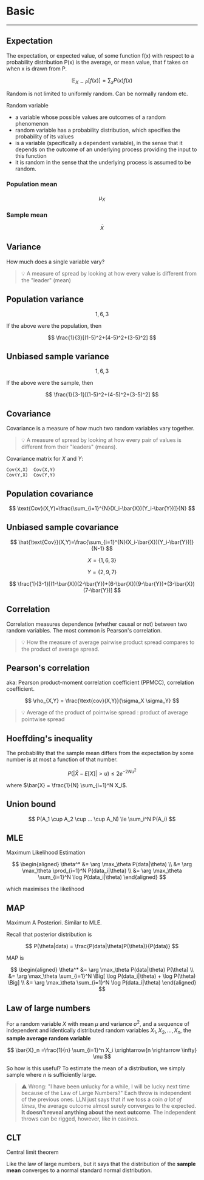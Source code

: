 # Basic

<!-- toc -->

---

## **Expectation**

The expectation, or expected value, of some function f(x) with respect to a probability distribution P(x) is the average, or mean value, that f takes on when x is drawn from P.

$$
\mathbb{E}_{X\sim P} [f(x)] = \sum_x P(x)f(x)
$$


Random is not limited to uniformly random. Can be normally random etc.

Random variable

- a variable whose possible values are outcomes of a random phenomenon
- random variable has a probability distribution, which specifies the probability of its values
- is a variable (specifically a dependent variable), in the sense that it depends on the outcome of an underlying process providing the input to this function
- it is random in the sense that the underlying process is assumed to be random.

### Population mean

$$
\mu_X
$$

### Sample mean

$$
\bar{X}
$$

## Variance

How much does a single variable vary?

> 💡 A measure of spread by looking at how every value is different from the "leader" (mean)

## Population variance

$$
1,6,3
$$

If the above were the population, then

$$
\frac{1}{3}[(1-5)^2+(4-5)^2+(3-5)^2]
$$

## Unbiased sample variance

$$
1,6,3
$$

If the above were the sample, then

$$
\frac{1}{3-1}[(1-5)^2+(4-5)^2+(3-5)^2]
$$

## Covariance

Covariance is a measure of how much two random variables vary together.

> 💡 A measure of spread by looking at how every pair of values is different from their "leaders" (means).

Covariance matrix for $X$ and $Y$:

```
Cov(X,X)  Cov(X,Y)
Cov(Y,X)  Cov(Y,Y)
```

## Population covariance

$$
\text{Cov}(X,Y)=\frac{\sum_{i=1}^{N}(X_i-\bar{X})(Y_i-\bar{Y})]}{N}
$$

## Unbiased sample covariance

$$
\hat{\text{Cov}}(X,Y)=\frac{\sum_{i=1}^{N}(X_i-\bar{X})(Y_i-\bar{Y})]}{N-1}
$$

$$
X = \{1,6,3\}
$$

$$
Y = \{2,9,7\}
$$

$$
\frac{1}{3-1}[(1-\bar{X})(2-\bar{Y})+(6-\bar{X})(9-\bar{Y})+(3-\bar{X})(7-\bar{Y})]
$$

## Correlation

Correlation measures dependence (whether causal or not) between two random variables. The most common is Pearson's correlation.

> 💡 How the measure of average pairwise product spread compares to the product of average spread.

## **Pearson's correlation**

aka: Pearson product-moment correlation coefficient (PPMCC), correlation coefficient.

$$
\rho_{X,Y} = \frac{\text{cov}(X,Y)}{\sigma_X \sigma_Y}
$$

> 💡 Average of the product of pointwise spread : product of average pointwise spread

## Hoeffding's inequality

The probability that the sample mean differs from the expectation by some number is at most a  function of that number.

$$
P(\big|\bar{X} - E[X] \big| > u) \le 2e^{-2Nu^2}
$$

where $\bar{X} = \frac{1}{N} \sum_{i=1}^N X_i$.

## Union bound

$$
P(A_1 \cup A_2 \cup ... \cup A_N) \le \sum_i^N P(A_i)
$$

## MLE

Maximum Likelihood Estimation

$$
\begin{aligned}
\theta^*
&= \arg \max_\theta P(data|\theta) \\
&= \arg \max_\theta \prod_{i=1}^N P(data_i|\theta) \\
&= \arg \max_\theta \sum_{i=1}^N \log P(data_i|\theta)
\end{aligned}
$$

which maximises the likelihood

## MAP

Maximum A Posteriori.  Similar to MLE.

Recall that posterior distribution is

$$
P(\theta|data) = \frac{P(data|\theta)P(\theta)}{P(data)}
$$

MAP is

$$
\begin{aligned}
\theta^*
&= \arg \max_\theta P(data|\theta) P(\theta) \\
&= \arg \max_\theta \sum_{i=1}^N \Big[ \log P(data_i|\theta) + \log P(\theta) \Big] \\
&= \arg \max_\theta \sum_{i=1}^N \log P(data_i|\theta)
\end{aligned}
$$

## Law of large numbers

For a random variable $X$ with mean $\mu$ and variance $\sigma^2$, and a sequence of independent and identically distributed random variables $X_1, X_2, ..., X_n$, the **sample average random variable**

$$
\bar{X}_n =\frac{1}{n} \sum_{i=1}^n X_i \xrightarrow{n \rightarrow \infty} \mu
$$

So how is this useful? To estimate the mean of a distribution, we simply sample where $n$ is sufficiently large.

> ⚠️ Wrong: "I have been unlucky for a while, I will be lucky next time because of the Law of Large Numbers?" Each throw is independent of the previous ones. LLN just says that if we toss a coin *a lot of times*, the average outcome almost surely converges to the expected. **It doesn't reveal anything about the next outcome**. The independent throws can be rigged, however, like in casinos.

## CLT

Central limit theorem

Like the law of large numbers, but it says that the distribution of the **sample mean** converges to a normal standard normal distribution.
